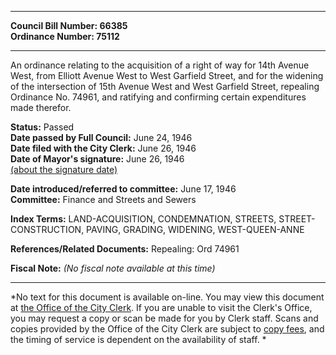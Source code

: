 * * * * *  
  
**Council Bill Number: [](#h0)[](#h2)66385**   
**Ordinance Number: 75112**  
  
* * * * *  
  
An ordinance relating to the acquisition of a right of way for 14th Avenue West, from Elliott Avenue West to West Garfield Street, and for the widening of the intersection of 15th Avenue West and West Garfield Street, repealing Ordinance No. 74961, and ratifying and confirming certain expenditures made therefor.  
  
**Status:** Passed   
**Date passed by Full Council:** June 24, 1946   
**Date filed with the City Clerk:** June 26, 1946   
**Date of Mayor's signature:** June 26, 1946   
[(about the signature date)](/~public/approvaldate.htm)   
  
  
**Date introduced/referred to committee:** June 17, 1946   
**Committee:** Finance and Streets and Sewers   
  
**Index Terms:** LAND-ACQUISITION, CONDEMNATION, STREETS, STREET-CONSTRUCTION, PAVING, GRADING, WIDENING, WEST-QUEEN-ANNE  
  
**References/Related Documents:** Repealing: Ord 74961  
  
**Fiscal Note:** *(No fiscal note available at this time)*  
  
* * * * *  
  
*No text for this document is available on-line. You may view this document at [the Office of the City Clerk](http://www.seattle.gov/leg/clerk/contactUs.htm). If you are unable to visit the Clerk's Office, you may request a copy or scan be made for you by Clerk staff. Scans and copies provided by the Office of the City Clerk are subject to [copy fees](http://clerk.seattle.gov/~public/clerkfees.htm), and the timing of service is dependent on the availability of staff. *  
  
  
